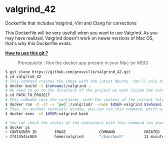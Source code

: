 # valgrind_42
Dockerfile that includes Valgrind, Vim and Clang for corrections

This Dockerfile will be very usefull when you want to use Valgrind. As you may have realized, Valgrind doesn't work on newer versions of Mac OS, that's why this Dockerfile exists.

**<u>How to use this git ?</u>**



> Prerequisite : Run the docker app present in your Mac (or MSC)

```bash
$ git clone https://github.com/grouville/valgrind_42.git
$ cd valgrind_42
# This command creates the image with the latest Ubuntu. You'll only have to run this command the first time !
$ docker build -t $(whoami)/valgrind .
# We need to go to the directory of the project we want inside the container
$ cd PATH_TO_PROJECT
# This command runs the container, with the content of the current folder in the /valgrind PATH inside the container
$ docker run -d -it -v `pwd`:/valgrind/ --name $USER-valgrind $(whoami)/valgrind
# Then, on another terminal/ window, you can run this command, which will connect a shell inside the container :
$ docker exec -it $USER-valgrind bash

# You can check the status of the containers with this command (on your host machine) :
$ docker ps
> CONTAINER ID        IMAGE               COMMAND             CREATED             STATUS              PORTS               NAMES
> 2f41454ac0b9        home/valgrind       "/bin/bash"         13 minutes ago      Up 13 minutes                           eager_einstein


```

